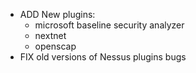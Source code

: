 * ADD New plugins:
    * microsoft baseline security analyzer
    * nextnet
    * openscap
 * FIX old versions of Nessus plugins bugs
